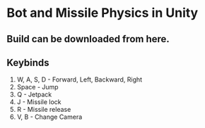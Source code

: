 # Bot and Missile Physics in Unity

## Build can be downloaded from here.

## Keybinds

1. W, A, S, D - Forward, Left, Backward, Right
2. Space - Jump
3. Q - Jetpack
4. J - Missile lock
5. R - Missile release
6. V, B - Change Camera